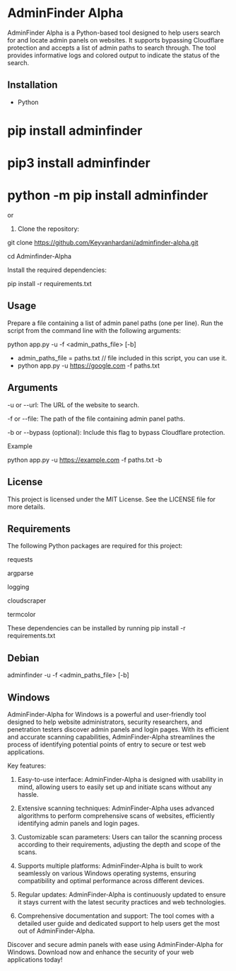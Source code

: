 # AdminFinder Alpha

AdminFinder Alpha is a Python-based tool designed to help users search for and locate admin panels on websites. It supports bypassing Cloudflare protection and accepts a list of admin paths to search through. The tool provides informative logs and colored output to indicate the status of the search.

## Installation

* Python

# pip install adminfinder

# pip3 install adminfinder

# python -m pip install adminfinder

or

1. Clone the repository:

git clone https://github.com/Keyvanhardani/adminfinder-alpha.git

cd Adminfinder-Alpha

Install the required dependencies:

pip install -r requirements.txt

## Usage
Prepare a file containing a list of admin panel paths (one per line).
Run the script from the command line with the following arguments:


python app.py -u <URL> -f <admin_paths_file> [-b]

*   admin_paths_file = paths.txt   // file included in this script, you can use it. 
*   python app.py -u https://google.com -f paths.txt

## Arguments
  
-u or --url: The URL of the website to search.
  
-f or --file: The path of the file containing admin panel paths.
  
-b or --bypass (optional): Include this flag to bypass Cloudflare protection.
  
Example

python app.py -u https://example.com -f paths.txt -b

## License
This project is licensed under the MIT License. See the LICENSE file for more details.

## Requirements
The following Python packages are required for this project:

requests
  
argparse
  
logging
  
cloudscraper
  
termcolor

These dependencies can be installed by running pip install -r requirements.txt

## Debian 
adminfinder -u <URL> -f <admin_paths_file> [-b]

## Windows

AdminFinder-Alpha for Windows is a powerful and user-friendly tool designed to help website administrators, security researchers, and penetration testers discover admin panels and login pages. With its efficient and accurate scanning capabilities, AdminFinder-Alpha streamlines the process of identifying potential points of entry to secure or test web applications.

Key features:

1.  Easy-to-use interface: AdminFinder-Alpha is designed with usability in mind, allowing users to easily set up and initiate scans without any hassle.

2.  Extensive scanning techniques: AdminFinder-Alpha uses advanced algorithms to perform comprehensive scans of websites, efficiently identifying admin panels and login pages.

3.  Customizable scan parameters: Users can tailor the scanning process according to their requirements, adjusting the depth and scope of the scans.

4.  Supports multiple platforms: AdminFinder-Alpha is built to work seamlessly on various Windows operating systems, ensuring compatibility and optimal performance across different devices.

5.  Regular updates: AdminFinder-Alpha is continuously updated to ensure it stays current with the latest security practices and web technologies.

6.  Comprehensive documentation and support: The tool comes with a detailed user guide and dedicated support to help users get the most out of AdminFinder-Alpha.

Discover and secure admin panels with ease using AdminFinder-Alpha for Windows. Download now and enhance the security of your web applications today!
